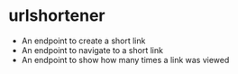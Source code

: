 # urlshortener
- An endpoint to create a short link
- An endpoint to navigate to a short link
- An endpoint to show how many times a link was viewed
